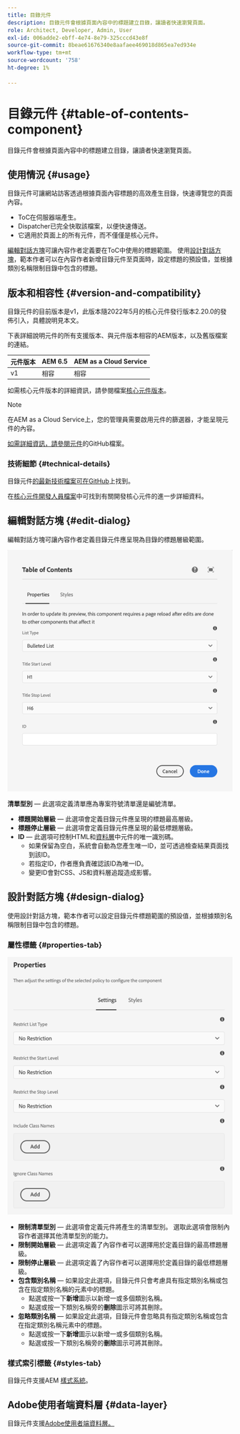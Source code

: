 ```yaml
---
title: 目錄元件
description: 目錄元件會根據頁面內容中的標題建立目錄，讓讀者快速瀏覽頁面。
role: Architect, Developer, Admin, User
exl-id: 006adde2-ebff-4e74-8e79-325cccd43e8f
source-git-commit: 8beae61676340e8aafaee469018d865ea7ed934e
workflow-type: tm+mt
source-wordcount: '758'
ht-degree: 1%

---
```


# 目錄元件 {#table-of-contents-component}

目錄元件會根據頁面內容中的標題建立目錄，讓讀者快速瀏覽頁面。

## 使用情況 {#usage}

目錄元件可讓網站訪客透過根據頁面內容標題的高效產生目錄，快速導覽您的頁面內容。

* ToC在伺服器端產生。
* Dispatcher已完全快取該檔案，以便快速傳送。
* 它適用於頁面上的所有元件，而不僅僅是核心元件。

[編輯對話方塊](#edit-dialog)可讓內容作者定義要在ToC中使用的標題範圍。 使用[設計對話方塊](#design-dialog)，範本作者可以在內容作者新增目錄元件至頁面時，設定標題的預設值，並根據類別名稱限制目錄中包含的標題。

## 版本和相容性 {#version-and-compatibility}

目錄元件的目前版本是v1，此版本隨2022年5月的核心元件發行版本2.20.0的發佈引入，具體說明見本文。

下表詳細說明元件的所有支援版本、與元件版本相容的AEM版本，以及舊版檔案的連結。

| 元件版本 | AEM 6.5 | AEM as a Cloud Service  |
|---|---|---|
| v1 | 相容 | 相容 |

如需核心元件版本的詳細資訊，請參閱檔案[核心元件版本](/help/versions.md)。

>[!NOTE]
>
>在AEM as a Cloud Service上，您的管理員需要啟用元件的篩選器，才能呈現元件的內容。
>
>[如需詳細資訊，請參閱元件](https://adobe.com/go/aem_cmp_tech_tableofcontents_v1)的GitHub檔案。

### 技術細節 {#technical-details}

目錄元件[的最新技術檔案可在GitHub](https://adobe.com/go/aem_cmp_tech_tableofcontents_v1)上找到。

在[核心元件開發人員檔案](/help/developing/overview.md)中可找到有關開發核心元件的進一步詳細資料。

## 編輯對話方塊 {#edit-dialog}

編輯對話方塊可讓內容作者定義目錄元件應呈現為目錄的標題層級範圍。

![目錄元件的編輯對話方塊](/help/assets/tableofcontents-edit.png)

**清單型別** — 此選項定義清單應為專案符號清單還是編號清單。
* **標題開始層級** — 此選項會定義目錄元件應呈現的標題最高層級。
* **標題停止層級** — 此選項會定義目錄元件應呈現的最低標題層級。
* **ID** — 此選項可控制HTML和[資料層](/help/developing/data-layer/overview.md)中元件的唯一識別碼。
   * 如果保留為空白，系統會自動為您產生唯一ID，並可透過檢查結果頁面找到該ID。
   * 若指定ID，作者應負責確認該ID為唯一ID。
   * 變更ID會對CSS、JS和資料層追蹤造成影響。

## 設計對話方塊 {#design-dialog}

使用設計對話方塊，範本作者可以設定目錄元件標題範圍的預設值，並根據類別名稱限制目錄中包含的標題。

### 屬性標籤 {#properties-tab}

![快速搜尋元件的設計對話方塊](/help/assets/tableofcontents-design.png)

* **限制清單型別** — 此選項會定義元件將產生的清單型別。 選取此選項會限制內容作者選擇其他清單型別的能力。
* **限制開始層級** — 此選項定義了內容作者可以選擇用於定義目錄的最高標題層級。
* **限制停止層級** — 此選項定義了內容作者可以選擇用於定義目錄的最低標題層級。
* **包含類別名稱** — 如果設定此選項，目錄元件只會考慮具有指定類別名稱或包含在指定類別名稱的元素中的標題。
   * 點選或按一下&#x200B;**新增**&#x200B;圖示以新增一或多個類別名稱。
   * 點選或按一下類別名稱旁的&#x200B;**刪除**&#x200B;圖示可將其刪除。
* **忽略類別名稱** — 如果設定此選項，目錄元件會忽略具有指定類別名稱或包含在指定類別名稱元素中的標題。
   * 點選或按一下&#x200B;**新增**&#x200B;圖示以新增一或多個類別名稱。
   * 點選或按一下類別名稱旁的&#x200B;**刪除**&#x200B;圖示可將其刪除。

### 樣式索引標籤 {#styles-tab}

目錄元件支援AEM [樣式系統](/help/get-started/authoring.md#component-styling)。

## Adobe使用者端資料層 {#data-layer}

目錄元件支援[Adobe使用者端資料層。](/help/developing/data-layer/overview.md)
